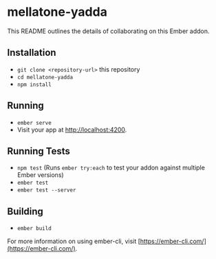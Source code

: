 # mellatone-yadda

This README outlines the details of collaborating on this Ember addon.

## Installation

* `git clone <repository-url>` this repository
* `cd mellatone-yadda`
* `npm install`

## Running

* `ember serve`
* Visit your app at [http://localhost:4200](http://localhost:4200).

## Running Tests

* `npm test` (Runs `ember try:each` to test your addon against multiple Ember versions)
* `ember test`
* `ember test --server`

## Building

* `ember build`

For more information on using ember-cli, visit [https://ember-cli.com/](https://ember-cli.com/).
